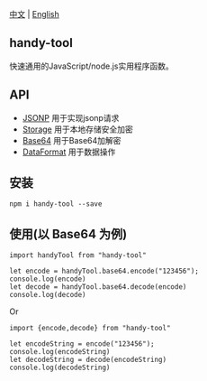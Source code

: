 [中文](./README_zh.md) | [English](./README.md)

## handy-tool

快速通用的JavaScript/node.js实用程序函数。

## API

* [JSONP](./doc/jsonp/zh.md) 用于实现jsonp请求
* [Storage](./doc/storage/zh.md) 用于本地存储安全加密
* [Base64](./doc/base64/zh.md) 用于Base64加解密
* [DataFormat](./doc/dataFormat/zh.md) 用于数据操作


## 安装
```shell script
npm i handy-tool --save
``` 


## 使用(以 Base64 为例)

```shell script
import handyTool from "handy-tool"

let encode = handyTool.base64.encode("123456");
console.log(encode)
let decode = handyTool.base64.decode(encode)
console.log(decode)
``` 
Or
```shell script
import {encode,decode} from "handy-tool"

let encodeString = encode("123456");
console.log(encodeString)
let decodeString = decode(encodeString)
console.log(decodeString)
```
